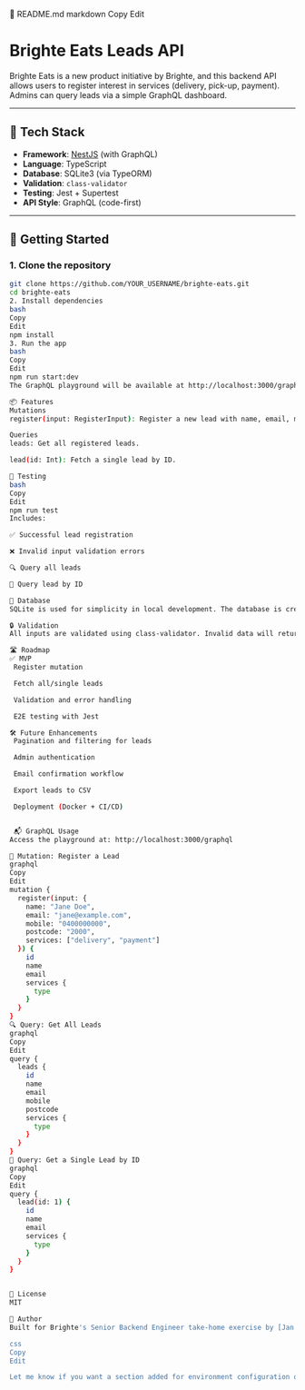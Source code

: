 📄 README.md
markdown
Copy
Edit
# Brighte Eats Leads API

Brighte Eats is a new product initiative by Brighte, and this backend API allows users to register interest in services (delivery, pick-up, payment). Admins can query leads via a simple GraphQL dashboard.

---

## 🧰 Tech Stack

- **Framework**: [NestJS](https://nestjs.com/) (with GraphQL)
- **Language**: TypeScript
- **Database**: SQLite3 (via TypeORM)
- **Validation**: `class-validator`
- **Testing**: Jest + Supertest
- **API Style**: GraphQL (code-first)

---

## 🚀 Getting Started

### 1. Clone the repository

```bash
git clone https://github.com/YOUR_USERNAME/brighte-eats.git
cd brighte-eats
2. Install dependencies
bash
Copy
Edit
npm install
3. Run the app
bash
Copy
Edit
npm run start:dev
The GraphQL playground will be available at http://localhost:3000/graphql

📦 Features
Mutations
register(input: RegisterInput): Register a new lead with name, email, mobile, postcode, and selected services.

Queries
leads: Get all registered leads.

lead(id: Int): Fetch a single lead by ID.

🧪 Testing
bash
Copy
Edit
npm run test
Includes:

✅ Successful lead registration

❌ Invalid input validation errors

🔍 Query all leads

🔎 Query lead by ID

🧱 Database
SQLite is used for simplicity in local development. The database is created in the root as data.sqlite.

🔒 Validation
All inputs are validated using class-validator. Invalid data will return meaningful GraphQL errors.

🛣️ Roadmap
✅ MVP
 Register mutation

 Fetch all/single leads

 Validation and error handling

 E2E testing with Jest

🛠️ Future Enhancements
 Pagination and filtering for leads

 Admin authentication

 Email confirmation workflow

 Export leads to CSV

 Deployment (Docker + CI/CD)


 📬 GraphQL Usage
Access the playground at: http://localhost:3000/graphql

🧾 Mutation: Register a Lead
graphql
Copy
Edit
mutation {
  register(input: {
    name: "Jane Doe",
    email: "jane@example.com",
    mobile: "0400000000",
    postcode: "2000",
    services: ["delivery", "payment"]
  }) {
    id
    name
    email
    services {
      type
    }
  }
}
🔍 Query: Get All Leads
graphql
Copy
Edit
query {
  leads {
    id
    name
    email
    mobile
    postcode
    services {
      type
    }
  }
}
🔎 Query: Get a Single Lead by ID
graphql
Copy
Edit
query {
  lead(id: 1) {
    id
    name
    email
    services {
      type
    }
  }
}


📜 License
MIT

👤 Author
Built for Brighte's Senior Backend Engineer take-home exercise by [Jan Nickson Altura].

css
Copy
Edit

Let me know if you want a section added for environment configuration or Docker setup.